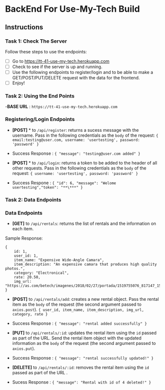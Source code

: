 # BackEnd For Use-My-Tech Build

## Instructions

### Task 1: Check The Server

Follow these steps to use the endpoints:

- [ ] Go to https://tt-41-use-my-tech.herokuapp.com
- [ ] Check to see if the server is up and running.
- [ ] Use the following endpoints to register/login and to be able to make a GET/POST/PUT/DELETE request with the data for the frontend.
- [ ] Enjoy!

### Task 2: Using the End Points

-**BASE URL** : `https://tt-41-use-my-tech.herokuapp.com`

### Registering/Login Endpoints

- **[POST]** \* to `/api/register`: returns a sucess message with the username. Pass in the following credentials as the `body` of the request:
  `{ email:testing@user.com, username: 'usertesting', password: 'password' }`

- Success Response : `{ "message": "testing@user.com added" }`

- **[POST]** \* to `/api/login`: returns a token to be added to the header of all other requests. Pass in the following credentials as the `body` of the request:
  `{ username: 'usertesting', password: 'password' }`

- Success Respone : `{ "id": 6, "message": "Welome usertesting","token": "**\***" }`

### Task 2: Data Endpoints

### Data Endpoints

- **[GET]** to `/api/rentals`: returns the list of rentals and the information on each item.

Sample Response:

    {
        id: 1,
        user_id: 1,
        item_name: "Expensive Wide-Angle Camara",
        item_description: "An expensive camara that produces high quality photos.",
        category: "Electronical",
        rate: 20.50,
        img_url: "https://as.com/betech/imagenes/2018/02/27/portada/1519755076_817147_1519762876_noticia_normal.jpg"
    }

- **[POST]** to `/api/rentals/add`: creates a new rental object. Pass the rental item as the `body` of the request (the second argument passed to `axios.post`).
  `{ user_id, item_name, item_description, img_url, category, rate }`

- Success Response : `{ "message": "rental added successfully" }`

- **[PUT]** to `/api/rentals/:id`: updates the rental item using the `id` passed as part of the URL. Send the rental item object with the updated information as the `body` of the request (the second argument passed to `axios.put`).

- Success Response : `{ "message": "rental successfully updated!" }`

- **[DELETE]** to `/api/rentals/:id`: removes the rental item using the `id` passed as part of the URL .

- Sucess Response : `{ "message": "Rental with id of 4 deleted!" }`
